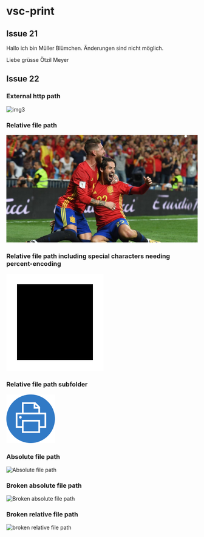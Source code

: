 # vsc-print

## Issue 21

Hallo ich bin Müller Blümchen.
Änderungen sind nicht möglich.

Liebe grüsse
Ötzil Meyer

## Issue 22

### External http path
![img3](https://assets.amuniversal.com/6ad992b0bfb101381a80005056a9545d)

### Relative file path
![Relative file path](2158834-45134090-2560-1440.jpg)  

### Relative file path including special characters needing percent-encoding
![Relative file path including special characters needing percent-encoding](<rect black.svg>)

### Relative file path subfolder
![Relative file path](./subfolder/vscode-print-128.png)  

### Absolute file path
![Absolute file path](D:/vsc-print-issue-21-22/venom-movie-2018-cd.jpg)

### Broken absolute file path
![Broken absolute file path](A:/bad/path.jpg)

### Broken relative file path

![broken relative file path](bad/path.jpg)